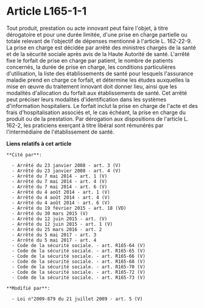 # Article L165-1-1

Tout produit, prestation ou acte innovant peut faire l'objet, à titre dérogatoire et pour une durée limitée, d'une prise en
charge partielle ou totale relevant de l'objectif de dépenses mentionné à l'article L. 162-22-9. La prise en charge est
décidée par arrêté des ministres chargés de la santé et de la sécurité sociale après avis de la Haute Autorité de santé.
L'arrêté fixe le forfait de prise en charge par patient, le nombre de patients concernés, la durée de prise en charge, les
conditions particulières d'utilisation, la liste des établissements de santé pour lesquels l'assurance maladie prend en
charge ce forfait, et détermine les études auxquelles la mise en œuvre du traitement innovant doit donner lieu, ainsi que les
modalités d'allocation du forfait aux établissements de santé. Cet arrêté peut préciser leurs modalités d'identification dans
les systèmes d'information hospitaliers. Le forfait inclut la prise en charge de l'acte et des frais d'hospitalisation
associés et, le cas échéant, la prise en charge du produit ou de la prestation. Par dérogation aux dispositions de l'article
L. 162-2, les praticiens exerçant à titre libéral sont rémunérés par l'intermédiaire de l'établissement de santé.

**Liens relatifs à cet article**

	**Cité par**:

	  - Arrêté du 23 janvier 2008 - art. 3 (V)
	  - Arrêté du 23 janvier 2008 - art. 4 (V)
	  - Arrêté du 7 mai 2014 - art. 1 (V)
	  - Arrêté du 7 mai 2014 - art. 4 (V)
	  - Arrêté du 7 mai 2014 - art. 6 (V)
	  - Arrêté du 4 août 2014 - art. 1 (V)
	  - Arrêté du 4 août 2014 - art. 4 (V)
	  - Arrêté du 4 août 2014 - art. 6 (V)
	  - Arrêté du 19 février 2015 - art. 18 (VD)
	  - Arrêté du 30 mars 2015 (V)
	  - Arrêté du 12 juin 2015 - art. (V)
	  - Arrêté du 12 juin 2015 - art. 1 (V)
	  - Arrêté du 25 mars 2016 - art. 2
	  - Arrêté du 5 mai 2017 - art. 3
	  - Arrêté du 5 mai 2017 - art. 4
	  - Code de la sécurité sociale. - art. R165-64 (V)
	  - Code de la sécurité sociale. - art. R165-65 (V)
	  - Code de la sécurité sociale. - art. R165-66 (V)
	  - Code de la sécurité sociale. - art. R165-68 (V)
	  - Code de la sécurité sociale. - art. R165-70 (V)
	  - Code de la sécurité sociale. - art. R165-72 (V)
	  - Code de la sécurité sociale. - art. R165-73 (V)

	**Modifié par**:

	  - Loi n°2009-879 du 21 juillet 2009 - art. 5 (V)
